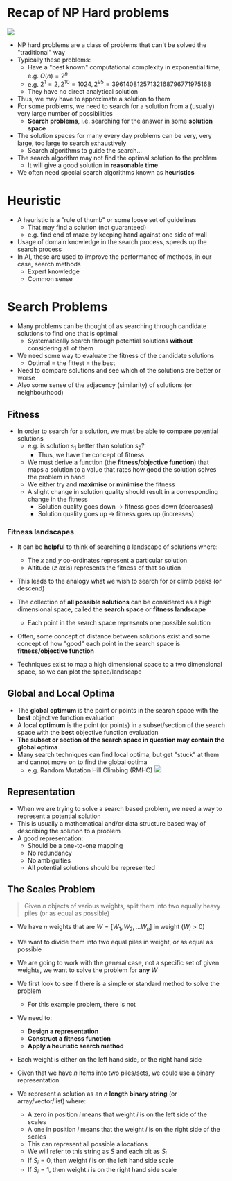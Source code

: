 
# Recap of NP Hard problems

![](np-diag.png)

- NP hard problems are a class of problems that can't be solved the "traditional" way
- Typically these problems:
	- Have a "best known" computational complexity in exponential time, e.g. $O(n)=2^n$
	- e.g. $2^1=2,2^{10}=1024, 2^{95}=39614081257132168796771975168$
	- They have no direct analytical solution
- Thus, we may have to approximate a solution to them
- For some problems, we need to search for a solution from a (usually) very large number of possibilities
	- **Search problems**, i.e. searching for the answer in some **solution space**
- The solution spaces for many every day problems can be very, very large, too large to search exhaustively
	- Search algorithms to guide the search...
- The search algorithm may not find the optimal solution to the problem
	- It will give a good solution in **reasonable time**
- We often need special search algorithms known as **heuristics**

# Heuristic

- A heuristic is a "rule of thumb" or some loose set of guidelines
	- That may find a solution (not guaranteed)
	- e.g. find end of maze by keeping hand against one side of wall
- Usage of domain knowledge in the search process, speeds up the search process
- In AI, these are used to improve the performance of methods, in our case, search methods
	- Expert knowledge
	- Common sense


# Search Problems

- Many problems can be thought of as searching through candidate solutions to find one that is optimal
	- Systematically search through potential solutions **without** considering all of them
- We need some way to evaluate the fitness of the candidate solutions
	- Optimal = the fittest = the best
- Need to compare solutions and see which of the solutions are better or worse
- Also some sense of the adjacency (similarity) of solutions (or neighbourhood)


## Fitness

- In order to search for a solution, we must be able to compare potential solutions
	- e.g. is solution $s_1$ better than solution $s_2$?
		- Thus, we have the concept of fitness
	- We must derive a function (the **fitness/objective function**) that maps a solution to a value that rates how good the solution solves the problem in hand
	- We either try and **maximise** or **minimise** the fitness
	- A slight change in solution quality should result in a corresponding change in the fitness
		- Solution quality goes down $\rightarrow$ fitness goes down (decreases)
		- Solution quality goes up $\rightarrow$ fitness goes up (increases)


### Fitness landscapes

- It can be **helpful** to think of searching a landscape of solutions where:
	- The $x$ and $y$ co-ordinates represent a particular solution
	- Altitude ($z$ axis) represents the fitness of that solution
- This leads to the analogy what we wish to search for or climb peaks (or descend)

- The collection of **all possible solutions** can be considered as a high dimensional space, called the **search space** or **fitness landscape**
	- Each point in the search space represents one possible solution
- Often, some concept of distance between solutions exist and some concept of how "good" each point in the search space is **fitness/objective function**
- Techniques exist to map a high dimensional space to a two dimensional space, so we can plot the space/landscape




## Global and Local Optima

- The **global optimum** is the point or points in the search space with the **best** objective function evaluation
- A **local optimum** is the point (or points) in a subset/section of the search space with the **best** objective function evaluation
- **The subset or section of the search space in question may contain the global optima**
- Many search techniques can find local optima, but get "stuck" at them and cannot move on to find the global optima
	- e.g. Random Mutation Hill Climbing (RMHC)
![](glob-loc-optima.png)


## Representation

- When we are trying to solve a search based problem, we need a way to represent a potential solution
- This is usually a mathematical and/or data structure based way of describing the solution to a problem
- A good representation:
	- Should be a one-to-one mapping
	- No redundancy
	- No ambiguities
	- All potential solutions should be represented


## The Scales Problem

> Given $n$ objects of various weights, split them into two equally heavy piles (or as equal as possible)


- We have $n$ weights that are $W=[W_1,W_2,...W_n]$ in weight ($W_i>0$)
- We want to divide them into two equal piles in weight, or as equal as possible
- We are going to work with the general case, not a specific set of given weights, we want to solve the problem for **any** $W$


- We first look to see if there is a simple or standard method to solve the problem
	- For this example problem, there is not
- We need to:
	- **Design a representation**
	- **Construct a fitness function**
	- **Apply a heuristic search method**
- Each weight is either on the left hand side, or the right hand side
- Given that we have $n$ items into two piles/sets, we could use a binary representation
- We represent a solution as an **$n$ length binary string** (or array/vector/list) where:
	- A zero in position $i$ means that weight $i$ is on the left side of the scales
	- A one in position $i$ means that the weight $i$ is on the right side of the scales
	- This can represent all possible allocations
	- We will refer to this string as $S$ and each bit as $S_i$
	- If $S_i=0$, then weight $i$ is on the left hand side scale
	- If $S_i=1$, then weight $i$ is on the right hand side scale

